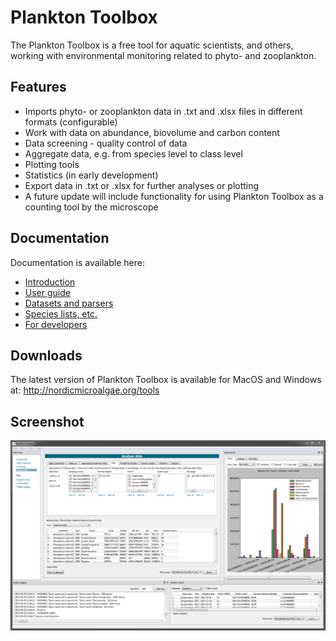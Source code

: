 # Plankton Toolbox #

The Plankton Toolbox is a free tool for aquatic scientists, and others, working with environmental monitoring related to phyto- and zooplankton.

## Features ##

  * Imports phyto- or zooplankton data in .txt and .xlsx files in different formats (configurable)
  * Work with data on abundance, biovolume and carbon content
  * Data screening - quality control of data
  * Aggregate data, e.g. from species level to class level
  * Plotting tools
  * Statistics (in early development)
  * Export data in .txt or .xlsx for further analyses or plotting
  * A future update will include functionality for using Plankton Toolbox as a counting tool by the microscope

## Documentation ##

Documentation is available here:
  * [Introduction](doc/01-Introduction.md)
  * [User guide](doc/02-UserGuide.md)
  * [Datasets and parsers](doc/03-DatasetsAndParsers.md)
  * [Species lists, etc.](doc/04-SpeciesLists.md)
  * [For developers](doc/05-ForDevelopers.md)

## Downloads ##

The latest version of Plankton Toolbox is available for MacOS and Windows at:
http://nordicmicroalgae.org/tools

## Screenshot ##

![Plankton Toolbox example](doc/plankton_toolbox_example.png)
